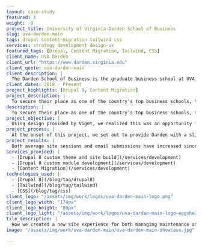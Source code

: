 ```yaml
---
layout: case-study
featured: 1
weight: -9
project_title: University of Virginia Darden School of Business
slug: uva-darden-main
tags: drupal content-migration tailwind css
services: strategy development design-ux
featured_tags: [Drupal, Content Migration, Tailwind, CSS]
client_name: UVA Darden
client_url: "https://www.darden.virginia.edu"
client_quote: uva-darden-main
client_description: |
  The Darden School of Business is the graduate business school at UVA, offering MBA, Ph.D., and Executive Education programs. Darden seeks to understand the world’s expectations of responsible business and business leadership. In constant pursuit of teaching students how to adapt in an ever-changing world, Darden is committed to cutting-edge curriculum and connection with students, thought-leaders, and the world.
client_dates: 2018 - Present
project_highlights: [Drupal 8, Content Migration]
project_description: |
  To secure their place as one of the country’s top business schools, the Darden School of Business sought to redesign and rebuild their web properties in Drupal 8. Partnering closely with peer agency Viget on design, Savas Labs consulted throughout the design process and engineered the new Drupal 8 site.
description: |
  To secure their place as one of the country’s top business schools, the Darden School of Business sought to redesign and rebuild their web properties in Drupal 8. Partnering closely with peer agency Viget on design, Savas Labs consulted throughout the design process and engineered the new Drupal 8 site.
project_objective: |
  Using design provided by Viget, we realized this was an opportunity for us to implement Drupal 8 paragraph modules that make the site more manageable for Darden’s team and content more consumable for visitors while still upholding the integrity of Darden’s vision. The new site translates the vision of UVA Darden—highlighting Darden’s mission, programs, and differentiators—in a way that effectively engages students, prospective students, faculty, thought leaders and the general public.
project_process: |
  At the onset of this project, we set out to provide Darden with a slick, efficient, and user-friendly content management interface with custom entities and a responsive user experience. Collaborating with Viget on front end code, we integrated with Drupal 8 by taking static templates and using Twig—Drupal’s templating language— to create a workflow to empower Darden’s content team to easily update the site experience.
project_results: |
  Both average site sessions and email submissions have increased since the launch of the ultra-performant, new site experience. The new Drupal 8 site allows content managers to easily author and publish content. Students, prospective students, faculty, recruiters, global leaders and alumni alike engage with a website that reflects the mission and vision of Darden:to be unparalleled in preparation for business leadership and career success.
services_provided: |
  - [Drupal 8 custom theme and site build](/services/development)
  - [Drupal 8 custom module development](/services/development)
  - [Content Migration](/services/development)
technologies_used: |
  - [Drupal 8](/blog/tag/drupal8)
  - [Tailwind](/blog/tag/tailwind)
  - [CSS](/blog/tag/css)
client_logo: "/assets/img/work/logos/uva-darden-main-logo.png"
client_logo_width: "174px"
client_logo_height: "80px"
client_logo_light: "/assets/img/work/logos/uva-darden-main-logo-eggshell.png"
tile_description: |
  How we created a new site experience for both managing maintenance and engaging with purposeful content.
image: "/assets/img/work/uva-darden-main/uva-darden-main-showcase.jpg"

---
```

